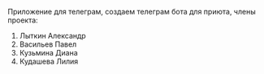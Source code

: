 Приложение для телеграм, создаем телеграм бота для приюта, члены проекта:
1. Лыткин Александр 
2. Васильев Павел
3. Кузьмина Диана 
4. Кудашева Лилия 